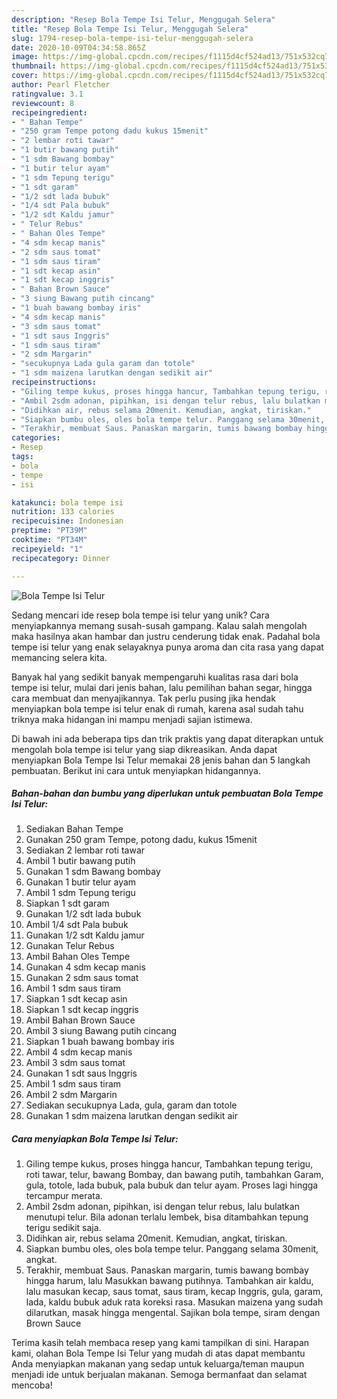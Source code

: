 ```yaml
---
description: "Resep Bola Tempe Isi Telur, Menggugah Selera"
title: "Resep Bola Tempe Isi Telur, Menggugah Selera"
slug: 1794-resep-bola-tempe-isi-telur-menggugah-selera
date: 2020-10-09T04:34:58.865Z
image: https://img-global.cpcdn.com/recipes/f1115d4cf524ad13/751x532cq70/bola-tempe-isi-telur-foto-resep-utama.jpg
thumbnail: https://img-global.cpcdn.com/recipes/f1115d4cf524ad13/751x532cq70/bola-tempe-isi-telur-foto-resep-utama.jpg
cover: https://img-global.cpcdn.com/recipes/f1115d4cf524ad13/751x532cq70/bola-tempe-isi-telur-foto-resep-utama.jpg
author: Pearl Fletcher
ratingvalue: 3.1
reviewcount: 8
recipeingredient:
- " Bahan Tempe"
- "250 gram Tempe potong dadu kukus 15menit"
- "2 lembar roti tawar"
- "1 butir bawang putih"
- "1 sdm Bawang bombay"
- "1 butir telur ayam"
- "1 sdm Tepung terigu"
- "1 sdt garam"
- "1/2 sdt lada bubuk"
- "1/4 sdt Pala bubuk"
- "1/2 sdt Kaldu jamur"
- " Telur Rebus"
- " Bahan Oles Tempe"
- "4 sdm kecap manis"
- "2 sdm saus tomat"
- "1 sdm saus tiram"
- "1 sdt kecap asin"
- "1 sdt kecap inggris"
- " Bahan Brown Sauce"
- "3 siung Bawang putih cincang"
- "1 buah bawang bombay iris"
- "4 sdm kecap manis"
- "3 sdm saus tomat"
- "1 sdt saus Inggris"
- "1 sdm saus tiram"
- "2 sdm Margarin"
- "secukupnya Lada gula garam dan totole"
- "1 sdm maizena larutkan dengan sedikit air"
recipeinstructions:
- "Giling tempe kukus, proses hingga hancur, Tambahkan tepung terigu, roti tawar, telur, bawang Bombay, dan bawang putih, tambahkan Garam, gula, totole, lada bubuk, pala bubuk dan telur ayam. Proses lagi hingga tercampur merata."
- "Ambil 2sdm adonan, pipihkan, isi dengan telur rebus, lalu bulatkan menutupi telur. Bila adonan terlalu lembek, bisa ditambahkan tepung terigu sedikit saja."
- "Didihkan air, rebus selama 20menit. Kemudian, angkat, tiriskan."
- "Siapkan bumbu oles, oles bola tempe telur. Panggang selama 30menit, angkat."
- "Terakhir, membuat Saus. Panaskan margarin, tumis bawang bombay hingga harum, lalu Masukkan bawang putihnya. Tambahkan air kaldu, lalu masukan kecap, saus tomat, saus tiram, kecap Inggris, gula, garam, lada, kaldu bubuk aduk rata koreksi rasa. Masukan maizena yang sudah dilarutkan, masak hingga mengental. Sajikan bola tempe, siram dengan Brown Sauce"
categories:
- Resep
tags:
- bola
- tempe
- isi

katakunci: bola tempe isi 
nutrition: 133 calories
recipecuisine: Indonesian
preptime: "PT39M"
cooktime: "PT34M"
recipeyield: "1"
recipecategory: Dinner

---
```



![Bola Tempe Isi Telur](https://img-global.cpcdn.com/recipes/f1115d4cf524ad13/751x532cq70/bola-tempe-isi-telur-foto-resep-utama.jpg)

Sedang mencari ide resep bola tempe isi telur yang unik? Cara menyiapkannya memang susah-susah gampang. Kalau salah mengolah maka hasilnya akan hambar dan justru cenderung tidak enak. Padahal bola tempe isi telur yang enak selayaknya punya aroma dan cita rasa yang dapat memancing selera kita.

Banyak hal yang sedikit banyak mempengaruhi kualitas rasa dari bola tempe isi telur, mulai dari jenis bahan, lalu pemilihan bahan segar, hingga cara membuat dan menyajikannya. Tak perlu pusing jika hendak menyiapkan bola tempe isi telur enak di rumah, karena asal sudah tahu triknya maka hidangan ini mampu menjadi sajian istimewa.




Di bawah ini ada beberapa tips dan trik praktis yang dapat diterapkan untuk mengolah bola tempe isi telur yang siap dikreasikan. Anda dapat menyiapkan Bola Tempe Isi Telur memakai 28 jenis bahan dan 5 langkah pembuatan. Berikut ini cara untuk menyiapkan hidangannya.

<!--inarticleads1-->

##### Bahan-bahan dan bumbu yang diperlukan untuk pembuatan Bola Tempe Isi Telur:

1. Sediakan  Bahan Tempe
1. Gunakan 250 gram Tempe, potong dadu, kukus 15menit
1. Sediakan 2 lembar roti tawar
1. Ambil 1 butir bawang putih
1. Gunakan 1 sdm Bawang bombay
1. Gunakan 1 butir telur ayam
1. Ambil 1 sdm Tepung terigu
1. Siapkan 1 sdt garam
1. Gunakan 1/2 sdt lada bubuk
1. Ambil 1/4 sdt Pala bubuk
1. Gunakan 1/2 sdt Kaldu jamur
1. Gunakan  Telur Rebus
1. Ambil  Bahan Oles Tempe
1. Gunakan 4 sdm kecap manis
1. Gunakan 2 sdm saus tomat
1. Ambil 1 sdm saus tiram
1. Siapkan 1 sdt kecap asin
1. Siapkan 1 sdt kecap inggris
1. Ambil  Bahan Brown Sauce
1. Ambil 3 siung Bawang putih cincang
1. Siapkan 1 buah bawang bombay iris
1. Ambil 4 sdm kecap manis
1. Ambil 3 sdm saus tomat
1. Gunakan 1 sdt saus Inggris
1. Ambil 1 sdm saus tiram
1. Ambil 2 sdm Margarin
1. Sediakan secukupnya Lada, gula, garam dan totole
1. Gunakan 1 sdm maizena larutkan dengan sedikit air




<!--inarticleads2-->

##### Cara menyiapkan Bola Tempe Isi Telur:

1. Giling tempe kukus, proses hingga hancur, Tambahkan tepung terigu, roti tawar, telur, bawang Bombay, dan bawang putih, tambahkan Garam, gula, totole, lada bubuk, pala bubuk dan telur ayam. Proses lagi hingga tercampur merata.
1. Ambil 2sdm adonan, pipihkan, isi dengan telur rebus, lalu bulatkan menutupi telur. Bila adonan terlalu lembek, bisa ditambahkan tepung terigu sedikit saja.
1. Didihkan air, rebus selama 20menit. Kemudian, angkat, tiriskan.
1. Siapkan bumbu oles, oles bola tempe telur. Panggang selama 30menit, angkat.
1. Terakhir, membuat Saus. Panaskan margarin, tumis bawang bombay hingga harum, lalu Masukkan bawang putihnya. Tambahkan air kaldu, lalu masukan kecap, saus tomat, saus tiram, kecap Inggris, gula, garam, lada, kaldu bubuk aduk rata koreksi rasa. Masukan maizena yang sudah dilarutkan, masak hingga mengental. Sajikan bola tempe, siram dengan Brown Sauce




Terima kasih telah membaca resep yang kami tampilkan di sini. Harapan kami, olahan Bola Tempe Isi Telur yang mudah di atas dapat membantu Anda menyiapkan makanan yang sedap untuk keluarga/teman maupun menjadi ide untuk berjualan makanan. Semoga bermanfaat dan selamat mencoba!
